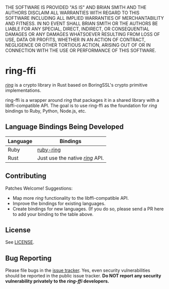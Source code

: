 THE SOFTWARE IS PROVIDED "AS IS" AND BRIAN SMITH AND THE AUTHORS DISCLAIM
ALL WARRANTIES WITH REGARD TO THIS SOFTWARE INCLUDING ALL IMPLIED WARRANTIES
OF MERCHANTABILITY AND FITNESS. IN NO EVENT SHALL BRIAN SMITH OR THE AUTHORS
BE LIABLE FOR ANY SPECIAL, DIRECT, INDIRECT, OR CONSEQUENTIAL DAMAGES OR ANY
DAMAGES WHATSOEVER RESULTING FROM LOSS OF USE, DATA OR PROFITS, WHETHER IN
AN ACTION OF CONTRACT, NEGLIGENCE OR OTHER TORTIOUS ACTION, ARISING OUT OF
OR IN CONNECTION WITH THE USE OR PERFORMANCE OF THIS SOFTWARE.



ring-ffi
========

[*ring*](https://github.com/briansmith/ring) is a crypto library in Rust based
on BoringSSL's crypto primitive implementations.

ring-ffi is a wrapper around *ring* that packages it in a shared library with a
libffi-compatible API. The goal is to use ring-ffi as the foundation for
*ring* bindings to Ruby, Python, Node.js, etc.



Language Bindings Being Developed
---------------------------------

Language     | Bindings
------------ | --------
Ruby         | [ruby-ring](https://github.com/cryptosphere/ruby-ring)
Rust         | Just use the native [*ring*](https://github.com/briansmith/ring) API.

 

Contributing
------------

Patches Welcome! Suggestions:

* Map more *ring* functionality to the libffi-compatible API.
* Improve the bindings for existing languages.
* Create bindings for new languages. (If you do so, please send a PR here to
  add your binding to the table above.



License
-------

See [LICENSE](LICENSE).



Bug Reporting
-------------

Please file bugs in the
[issue tracker](https://github.com/briansmith/ring-ffi/issues). Yes, even
security vulnerabilities should be reported in the public issue tracker. **Do
NOT report any security vulnerability privately to
the *ring-ffi* developers.**

